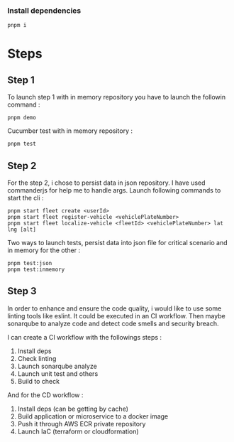 ### Install dependencies
```Bash
pnpm i
```

# Steps

## Step 1
To launch step 1 with in memory repository you have to launch the followin command :
```
pnpm demo
```

Cucumber test with in memory repository : 
```
pnpm test
```

## Step 2
For the step 2, i chose to persist data in json repository. I have used commanderjs for help me to handle args. 
Launch following commands to start the cli : 
```
pnpm start fleet create <userId>
pnpm start fleet register-vehicle <vehiclePlateNumber>
pnpm start fleet localize-vehicle <fleetId> <vehiclePlateNumber> lat lng [alt]
```

Two ways to launch tests, persist data into json file for critical scenario and in memory for the other :
```
pnpm test:json
pnpm test:inmemory
```

## Step 3
In order to enhance and ensure the code quality, i would like to use some linting tools like eslint. It could be executed in an CI workflow. Then maybe sonarqube to analyze code and detect code smells and security breach.

I can create a CI workflow with the followings steps : 
1. Install deps
2. Check linting
3. Launch sonarqube analyze
4. Launch unit test and others
5. Build to check

And for the CD workflow :
1. Install deps (can be getting by cache)
2. Build application or microservice to a docker image
3. Push it through AWS ECR private repository
4. Launch IaC (terraform or cloudformation)